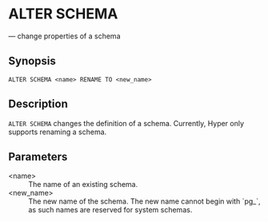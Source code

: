 # ALTER SCHEMA

— change properties of a schema

## Synopsis

```
ALTER SCHEMA <name> RENAME TO <new_name>
```

## Description

`ALTER SCHEMA` changes the definition of a schema. Currently, Hyper only
supports renaming a schema.

## Parameters

<dl>
    <dt>&lt;name&gt;</dt>
    <dd>The name of an existing schema.</dd>
    <dt>&lt;new_name&gt;</dt>
    <dd>The new name of the schema. The new name cannot begin with `pg_`, as
    such names are reserved for system schemas.</dd>
</dl>